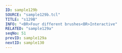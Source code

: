 ```yaml
---
ID: sample129b
SOURCE: "sample129b.tcl"
TITLE: "s129B"
INFO: "<BR>Four different brushes<BR>Interactive"
RELATED: "sample129a"
seqNo: 51
prevID: sample129a
nextID: sample130
---
```

